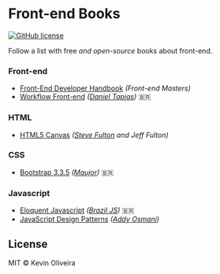 # Front-end Books

[![GitHub license](https://img.shields.io/badge/license-MIT-blue.svg)](https://raw.githubusercontent.com/kvnol/frontend-books/master/LICENSE)

Follow a list with free _and open-source_ books about front-end.

### Front-end

- [Front-End Developer Handbook](https://www.gitbook.com/book/frontendmasters/front-end-handbook-2017/) _(Front-end Masters)_
- [Workflow Front-end](https://www.gitbook.com/book/tapmorales/workflow-front-end/) _([Daniel Tapias](https://github.com/tapmorales))_ <span>&#x1f1e7;&#x1f1f7;</span>

### HTML

- [HTML5 Canvas](http://chimera.labs.oreilly.com/books/1234000001654/index.html) _([Steve Fulton](https://github.com/SteveFulton95) and Jeff Fulton)_

### CSS

- [Bootstrap 3.3.5](http://livrosdomaujor.com.br/bootstrap3/codigos.html) _([Maujor](http://maujor.com))_ <span>&#x1f1e7;&#x1f1f7;</span>

### Javascript

- [Eloquent Javascript](http://braziljs.github.io/eloquente-javascript/) _([Brazil JS](https://github.com/braziljs))_ <span>&#x1f1e7;&#x1f1f7;</span>
- [JavaScript Design Patterns](https://addyosmani.com/resources/essentialjsdesignpatterns/book/) _([Addy Osmani](http://twitter.com/addyosmani))_

## License

MIT © Kevin Oliveira